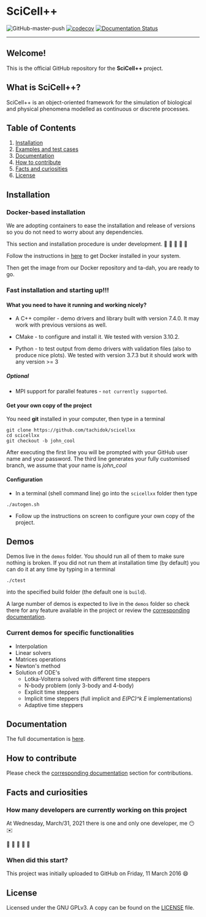 
# SciCell++

![GitHub-master-push](https://github.com/tachidok/scicellxx/workflows/Build-and-Test/badge.svg?branch=master&event=push)
[![codecov](https://codecov.io/gh/tachidok/scicellxx/branch/master/graph/badge.svg?token=JAAOFSS1IQ)](https://codecov.io/gh/tachidok/scicellxx)
[![Documentation Status](https://readthedocs.org/projects/scicellxx/badge/?version=latest)](https://scicellxx.readthedocs.io/en/latest/?badge=latest)

---

## Welcome!
This is the official GitHub repository for the **SciCell++** project.

## What is SciCell++?

SciCell++ is an object-oriented framework for the simulation of biological and physical phenomena modelled as continuous or discrete processes.

## Table of Contents

1. [Installation](#installation)
2. [Examples and test cases](#examples_and_test_cases)
3. [Documentation](#documentation)
4. [How to contribute](#how_to_contribute)
5. [Facts and curiosities](#facts_and_curiosities)
6. [License](#license)

## Installation <a name="installation"></a>

### Docker-based installation
We are adopting containers to ease the installation and release of
versions so you do not need to worry about any dependencies.

This section and installation procedure is under development.
:construction: :construction: :construction: :construction: :construction:

Follow the instructions in
[here](https://docs.docker.com/engine/install/) to get Docker
installed in your system.

Then get the image from our Docker repository and ta-dah, you are
ready to go.

### Fast installation and starting up!!!

#### What you need to have it running and working nicely?
* A C++ compiler - demo drivers and library built with version
  7.4.0. It may work with previous versions as well.
  
* CMake - to configure and install it. We tested with version 3.10.2.

* Python - to test output from demo drivers with validation files
  (also to produce nice plots). We tested with version 3.7.3 but it
  should work with any version >= 3

##### Optional

* MPI support for parallel features - `not currently supported`.

#### Get your own copy of the project
You need **git** installed in your computer, then type in a terminal

```shell
git clone https://github.com/tachidok/scicellxx
cd scicellxx
git checkout -b john_cool
```

After executing the first line you will be prompted with your GitHub
user name and your password. The third line generates your fully
customised branch, we assume that your name is _john_cool_

#### Configuration
* In a terminal (shell command line) go into the `scicellxx` folder
  then type

```shell
./autogen.sh
```

* Follow up the instructions on screen to configure your own copy of
the project.

## Demos <a name="examples_and_test_cases"></a>

Demos live in the `demos` folder. You should run all of them to make sure nothing is broken. If you did not run them at installation time (by default) you can do it at any time by typing in a terminal

```shell
./ctest
```
into the specified build folder (the default one is `build`).

A large number of demos is expected to live in the `demos` folder so check there for any feature available in the project or review the [corresponding documentation](https://scicellxx.readthedocs.io/en/latest/?badge=latest).

### Current demos for specific functionalities
* Interpolation
* Linear solvers
* Matrices operations
* Newton's method
* Solution of ODE's
  * Lotka-Volterra solved with different time steppers
  * N-body problem (only 3-body and 4-body)
  * Explicit time steppers
  * Implicit time steppers (full implicit and _E(PC)^k E_
    implementations)
  * Adaptive time steppers

## Documentation <a name="documentation"></a>

The full documentation is [here](https://scicellxx.readthedocs.io/en/latest/?badge=latest).

## How to contribute <a name="how_to_contribute"></a>

Please check the [corresponding documentation](https://scicellxx.readthedocs.io/en/latest/?badge=latest) section for contributions.

## Facts and curiosities <a name="facts_and_curiosities"></a>

### How many developers are currently working on this project

At Wednesday, March/31, 2021 there is one and only one developer, me
:no_mouth: :envelope:

:construction: :construction: :construction: :construction: :construction:

### When did this start?
This project was initially uploaded to GitHub on Friday, 11 March 2016
:smile:

## License <a name="license"></a>

Licensed under the GNU GPLv3. A copy can be found on the [LICENSE](./LICENSE) file.
